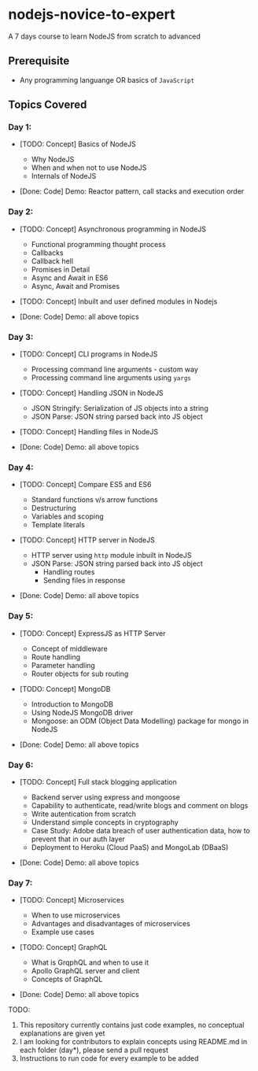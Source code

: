# nodejs-novice-to-expert

A 7 days course to learn NodeJS from scratch to advanced

## Prerequisite
* Any programming languange OR basics of `JavaScript`

## Topics Covered
### Day 1:
* [TODO: Concept] Basics of NodeJS
  * Why NodeJS
  * When and when not to use NodeJS
  * Internals of NodeJS
  
* [Done: Code] Demo: Reactor pattern, call stacks and execution order

### Day 2:
* [TODO: Concept] Asynchronous programming in NodeJS
  * Functional programming thought process
  * Callbacks
  * Callback hell
  * Promises in Detail
  * Async and Await in ES6
  * Async, Await and Promises
  
* [TODO: Concept] Inbuilt and user defined modules in Nodejs
  
* [Done: Code] Demo: all above topics

### Day 3:
* [TODO: Concept] CLI programs in NodeJS
  * Processing command line arguments - custom way
  * Processing command line arguments using `yargs`
* [TODO: Concept] Handling JSON in NodeJS
  * JSON Stringify: Serialization of JS objects into a string
  * JSON Parse: JSON string parsed back into JS object
* [TODO: Concept] Handling files in NodeJS

* [Done: Code] Demo: all above topics

### Day 4:
* [TODO: Concept] Compare ES5 and ES6
  * Standard functions v/s arrow functions
  * Destructuring
  * Variables and scoping
  * Template literals
  
* [TODO: Concept] HTTP server in NodeJS
  * HTTP server using `http` module inbuilt in NodeJS
  * JSON Parse: JSON string parsed back into JS object
    * Handling routes
    * Sending files in response
    
* [Done: Code] Demo: all above topics

### Day 5:
* [TODO: Concept] ExpressJS as HTTP Server
  * Concept of middleware
  * Route handling
  * Parameter handling
  * Router objects for sub routing
* [TODO: Concept] MongoDB
  * Introduction to MongoDB
  * Using NodeJS MongoDB driver
  * Mongoose: an ODM (Object Data Modelling) package for mongo in NodeJS
  
* [Done: Code] Demo: all above topics

### Day 6:
* [TODO: Concept] Full stack blogging application
  * Backend server using express and mongoose
  * Capability to authenticate, read/write blogs and comment on blogs
  * Write autentication from scratch
  * Understand simple concepts in cryptography
  * Case Study: Adobe data breach of user authentication data, how to prevent that in our auth layer
  * Deployment to Heroku (Cloud PaaS) and MongoLab (DBaaS)  

* [Done: Code] Demo: all above topics
  
### Day 7:
* [TODO: Concept] Microservices
  * When to use microservices
  * Advantages and disadvantages of microservices
  * Example use cases
* [TODO: Concept] GraphQL
  * What is GrqphQL and when to use it
  * Apollo GraphQL server and client
  * Concepts of GraphQL
  
* [Done: Code] Demo: all above topics

TODO:
1) This repository currently contains just code examples, no conceptual explanations are given yet
2) I am looking for contributors to explain concepts using README.md in each folder (day*), please send a pull request
3) Instructions to run code for every example to be added
